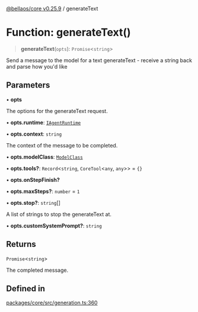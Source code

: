[@bellaos/core v0.25.9](../index.md) / generateText

# Function: generateText()

> **generateText**(`opts`): `Promise`\<`string`\>

Send a message to the model for a text generateText - receive a string back and parse how you'd like

## Parameters

• **opts**

The options for the generateText request.

• **opts.runtime**: [`IAgentRuntime`](../interfaces/IAgentRuntime.md)

• **opts.context**: `string`

The context of the message to be completed.

• **opts.modelClass**: [`ModelClass`](../enumerations/ModelClass.md)

• **opts.tools?**: `Record`\<`string`, `CoreTool`\<`any`, `any`\>\> = `{}`

• **opts.onStepFinish?**

• **opts.maxSteps?**: `number` = `1`

• **opts.stop?**: `string`[]

A list of strings to stop the generateText at.

• **opts.customSystemPrompt?**: `string`

## Returns

`Promise`\<`string`\>

The completed message.

## Defined in

[packages/core/src/generation.ts:360](https://github.com/bellaOS/bella/blob/main/packages/core/src/generation.ts#L360)
